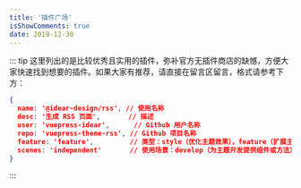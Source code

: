 ```yaml
---
title: '插件广场'
isShowComments: true
date: 2019-12-30
---
```


<plugins-recommend></plugins-recommend>

::: tip
这里列出的是比较优秀且实用的插件，弥补官方无插件商店的缺憾，方便大家快速找到想要的插件。如果大家有推荐，请直接在留言区留言，格式请参考下方：

```json
{
  name: '@idear-design/rss', // 使用名称
  desc: '生成 RSS 页面',       // 描述
  user: 'vuepress-idear',      // Github 用户名称
  repo: 'vuepress-theme-rss', // Github 项目名称
  feature: 'feature',         // 类型：style（优化主题效果），feature（扩展主题功能）
  scenes: 'independent'       // 使用场景：develop（为主题开发提供组件或方法），independent（单纯扩展主题功能）
}
```
:::
